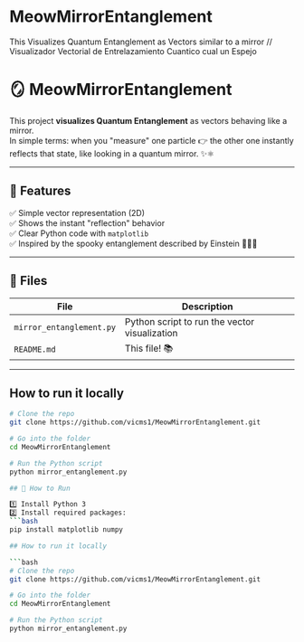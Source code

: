 # MeowMirrorEntanglement
This Visualizes Quantum Entanglement as Vectors similar to a mirror // Visualizador Vectorial de Entrelazamiento Cuantico cual un Espejo
# 🪞 MeowMirrorEntanglement

This project **visualizes Quantum Entanglement** as vectors behaving like a mirror.  
In simple terms: when you "measure" one particle 👉 the other one instantly reflects that state, like looking in a quantum mirror. ✨⚛️

---

## 📌 Features

✅ Simple vector representation (2D)  
✅ Shows the instant "reflection" behavior  
✅ Clear Python code with `matplotlib`  
✅ Inspired by the spooky entanglement described by Einstein 🧑‍🔬✨

---

## 📂 Files

| File | Description |
|------|--------------|
| `mirror_entanglement.py` | Python script to run the vector visualization |
| `README.md` | This file! 📚 |

---

## How to run it locally

```bash
# Clone the repo
git clone https://github.com/vicms1/MeowMirrorEntanglement.git

# Go into the folder
cd MeowMirrorEntanglement

# Run the Python script
python mirror_entanglement.py

## 🚀 How to Run

1️⃣ Install Python 3  
2️⃣ Install required packages:
```bash
pip install matplotlib numpy

## How to run it locally

```bash
# Clone the repo
git clone https://github.com/vicms1/MeowMirrorEntanglement.git

# Go into the folder
cd MeowMirrorEntanglement

# Run the Python script
python mirror_entanglement.py
